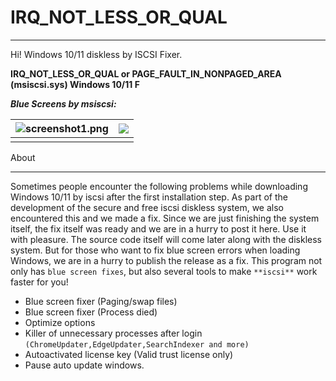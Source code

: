# **IRQ_NOT_LESS_OR_QUAL**

------

Hi! Windows 10/11 diskless by ISCSI Fixer.

**IRQ_NOT_LESS_OR_QUAL or PAGE_FAULT_IN_NONPAGED_AREA (msiscsi.sys) Windows 10/11 F**

***Blue Screens by msiscsi:***

| ![screenshot1.png](https://github.com/windisklessfree/IRQ_NOT_LESS_OR_QUAL/blob/main/irql-error-image-768x576.jpg) | ![](C:\Users\support\PAGE_FAULT_IN_NONPAGED_AREA\mhrgC.jpg) |
| ------------------------------------------------------------ | ----------------------------------------------------------- |
|                                                              |                                                             |

About

------

Sometimes people encounter the following problems while downloading Windows 10/11 by iscsi after the first installation step. As part of the development of the secure and free iscsi diskless system, we also encountered this and we made a fix. Since we are just finishing the system itself, the fix itself was ready and we are in a hurry to post it here. Use it with pleasure. The source code itself will come later along with the diskless system. But for those who want to fix blue screen errors when loading Windows, we are in a hurry to publish the release as a fix. This program not only has `blue screen fixes`, but also several tools to make `**iscsi**` work faster for you!

- Blue screen fixer (Paging/swap files)
- Blue screen fixer (Process died)
- Optimize options
- Killer of unnecessary processes after login `(ChromeUpdater,EdgeUpdater,SearchIndexer and more)`
- Autoactivated license key (Valid trust license only)
- Pause auto update windows.


